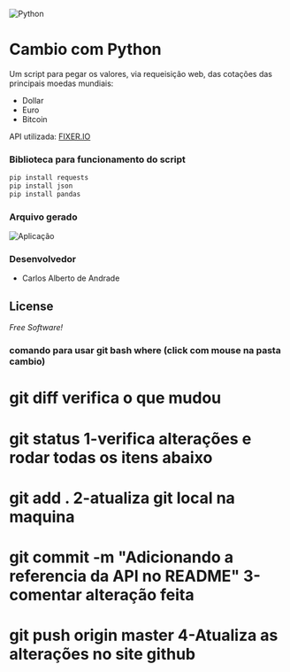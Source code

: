 ![Python](https://www.python.org/static/img/python-logo@2x.png)



# Cambio com Python
Um script para pegar os valores, via requeisição web, das cotações das principais moedas mundiais:
  - Dollar
  - Euro
  - Bitcoin

API utilizada: [FIXER.IO](https://fixer.io/)

### Biblioteca para funcionamento do script
```sh
pip install requests
pip install json
pip install pandas
```
### Arquivo gerado
![Aplicação](captura.PNG)
 

### Desenvolvedor

- Carlos Alberto de Andrade

License
----
*Free Software!*

### comando para usar git bash where  (click com mouse na pasta cambio)
# git diff    													verifica o que mudou
# git status                                                    1-verifica alterações e rodar todas os itens abaixo  
# git add . 													2-atualiza git local na maquina
# git commit -m "Adicionando a referencia da API no README"     3-comentar alteração feita
# git push origin master                                      	4-Atualiza as alterações no site github
